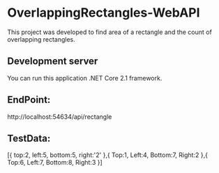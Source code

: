# OverlappingRectangles-WebAPI
This project was developed to find area of a rectangle and the count of overlapping rectangles.

## Development server
 You can run this application .NET Core 2.1 framework.
 
## EndPoint:
http://localhost:54634/api/rectangle
 
## TestData: 
[{
	top:2,
	left:5,
	bottom:5,
	right:'2'
},{
	Top:1,
	Left:4,
	Bottom:7,
	Right:2
},{
	Top:6,
	Left:7,
	Bottom:8,
	Right:3
}]
